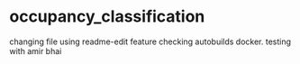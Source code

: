 # occupancy_classification
changing file using readme-edit feature
checking autobuilds docker.
testing with amir bhai
